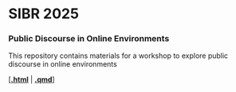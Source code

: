 # SIBR 2025
### Public Discourse in Online Environments

This repository contains materials for a workshop to explore public discourse in online environments 

\[[**.html**](https://raw.githack.com/lfoswald/SIBR25_discourse/main/code/SIBR_tut.html) | [**.qmd**](https://github.com/lfoswald/SIBR25_discourse/blob/main/code/SIBR_tut.qmd)\]
